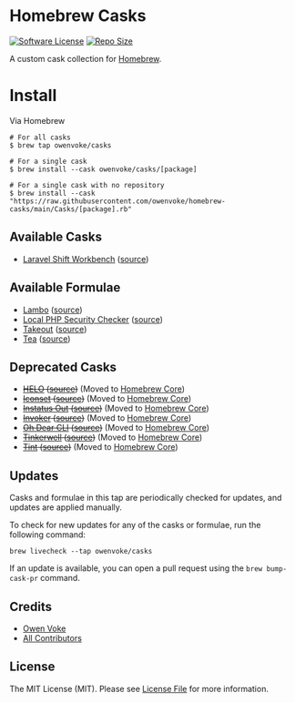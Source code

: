 # Homebrew Casks

[![Software License][ico-license]](LICENSE.md)
[![Repo Size][ico-github-repo-size]][link-github-repo-size]

A custom cask collection for [Homebrew][link-homebrew].

# Install

Via Homebrew

```shell
# For all casks
$ brew tap owenvoke/casks

# For a single cask
$ brew install --cask owenvoke/casks/[package]

# For a single cask with no repository
$ brew install --cask "https://raw.githubusercontent.com/owenvoke/homebrew-casks/main/Casks/[package].rb"
```

## Available Casks

- [Laravel Shift Workbench](https://laravelshift.com/workbench) ([source](./Casks/laravelshift-workbench.rb))

## Available Formulae

- [Lambo](https://github.com/tighten/lambo) ([source](./Formula/lambo.rb))
- [Local PHP Security Checker](https://github.com/fabpot/local-php-security-checker) ([source](./Formula/local-php-security-checker.rb))
- [Takeout](https://github.com/tighten/takeout) ([source](./Formula/takeout.rb))
- [Tea](https://gitea.com/gitea/tea) ([source](./Formula/tea.rb))

## Deprecated Casks

- ~~[HELO](https://usehelo.com) ([source](https://github.com/owenvoke/homebrew-casks/blob/08b4dc671f97b4887d082bed528d9900cc007030/Casks/helo.rb))~~ (Moved to [Homebrew Core](https://formulae.brew.sh/cask/helo))
- ~~[Iconset](https://iconset.io) ([source](https://github.com/owenvoke/homebrew-casks/blob/4ff05febaad6cac21e448140fd0787dacd1cee73/Casks/iconset.rb))~~ (Moved to [Homebrew Core](https://formulae.brew.sh/cask/iconset))
- ~~[Instatus Out](https://instatus.com/out) ([source](https://github.com/owenvoke/homebrew-casks/blob/a1df9f6d57dfbb3e8e7c6483af7c437613bf45af/Casks/instatus-out.rb))~~ (Moved to [Homebrew Core](https://formulae.brew.sh/cask/instatus-out))
- ~~[Invoker](https://invoker.dev) ([source](https://github.com/owenvoke/homebrew-casks/blob/5113f4424d0dd7e39289cdf005a25d1846cc9fc2/Casks/invoker.rb))~~ (Moved to [Homebrew Core](https://formulae.brew.sh/cask/invoker))
- ~~[Oh Dear CLI](https://github.com/ohdearapp/ohdear-cli) ([source](https://github.com/owenvoke/homebrew-casks/blob/370f98ec1e0f7e4f488146a1b2c06fa22d78209c/Formula/ohdear-cli.rb))~~ (Moved to [Homebrew Core](https://formulae.brew.sh/formula/ohdear-cli))
- ~~[Tinkerwell](https://tinkerwell.app) ([source](https://github.com/owenvoke/homebrew-casks/blob/08b4dc671f97b4887d082bed528d9900cc007030/Casks/tinkerwell.rb))~~ (Moved to [Homebrew Core](https://formulae.brew.sh/cask/tinkerwell))
- ~~[Tint](https://beyondco.de/software/tint) ([source](https://github.com/owenvoke/homebrew-casks/blob/8ffb37a36f6aeb8025c444db4cd52becb3c5a563/Casks/tint.rb))~~ (Moved to [Homebrew Core](https://formulae.brew.sh/cask/tint))

## Updates

Casks and formulae in this tap are periodically checked for updates, and updates are applied manually.

To check for new updates for any of the casks or formulae, run the following command:

```shell
brew livecheck --tap owenvoke/casks
```

If an update is available, you can open a pull request using the `brew bump-cask-pr` command.

## Credits

- [Owen Voke][link-author]
- [All Contributors][link-contributors]

## License

The MIT License (MIT). Please see [License File](LICENSE.md) for more information.

[ico-license]: https://img.shields.io/badge/license-MIT-brightgreen.svg?style=flat-square
[ico-github-repo-size]: https://img.shields.io/github/repo-size/owenvoke/homebrew-casks?style=flat-square

[link-github-repo-size]: https://github.com/owenvoke/homebrew-casks/tree/main/Casks
[link-homebrew]: https://brew.sh
[link-author]: https://github.com/owenvoke
[link-contributors]: ../../contributors
